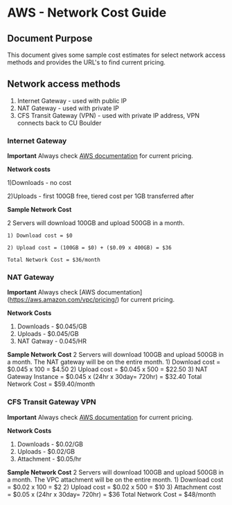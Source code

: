 # AWS - Network Cost Guide

## Document Purpose

This document gives some sample cost estimates for select network access methods and provides the URL's to find current pricing. 

## Network access methods 

1) Internet Gateway - used with public IP
2) NAT Gateway - used with private IP
3) CFS Transit Gateway (VPN) - used with private IP address, VPN connects back to CU Boulder

### Internet Gateway

**Important**
Always check [AWS documentation](https://aws.amazon.com/ec2/pricing/on-demand/) for current pricing.
 
**Network costs**

1)Downloads - no cost

2)Uploads - first 100GB free, tiered cost per 1GB transferred after

**Sample Network Cost**

2 Servers will download 100GB and upload 500GB in a month.

	1) Download cost = $0

	2) Upload cost = (100GB = $0) + ($0.09 x 400GB) = $36

	Total Network Cost = $36/month

### NAT Gateway

**Important**
Always check [AWS documentation] (https://aws.amazon.com/vpc/pricing/) for current pricing.

**Network Costs**
1) Downloads - $0.045/GB
2) Uploads - $0.045/GB
3) NAT Gatway - 0.045/HR

**Sample Network Cost**
2 Servers will download 100GB and upload 500GB in a month.  The NAT gateway will be on the entire month.
	1) Download cost = $0.045 x 100 = $4.50
	2) Upload cost = $0.045 x 500 = $22.50
	3) NAT Gateway Instance = $0.045 x (24hr x 30day= 720hr) = $32.40
	Total Network Cost = $59.40/month

### CFS Transit Gateway VPN

**Important**
Always check [AWS documentation](https://aws.amazon.com/transit-gateway/pricing/) for current pricing.

**Network Costs**
1) Downloads - $0.02/GB
2) Uploads - $0.02/GB
3) Attachment - $0.05/hr

**Sample Network Cost**
2 Servers will download 100GB and upload 500GB in a month.  The VPC attachment will be on the entire month.
	1) Download cost = $0.02 x 100 = $2
	2) Upload cost = $0.02 x 500 = $10
	3) Attachment cost = $0.05 x (24hr x 30day= 720hr) = $36
	Total Network Cost = $48/month

